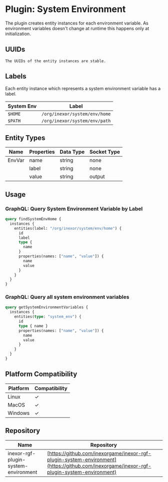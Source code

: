 # Plugin: System Environment

The plugin creates entity instances for each environment variable. As environment variables doesn't change at runtime
this happens only at initialization.

## UUIDs

```admonish info
The UUIDs of the entity instances are stable.
```

## Labels

Each entity instance which represents a system environment variable has a label.

| System Env  | Label                         |
|-------------|-------------------------------|
| `$HOME`     | `/org/inexor/system/env/home` |
| `$PATH`     | `/org/inexor/system/env/path` |

## Entity Types

| Name   | Properties | Data Type | Socket Type |
|--------|------------|-----------|-------------|
| EnvVar | name       | string    | none        |
|        | label      | string    | none        |
|        | value      | string    | output      |

## Usage

### GraphQL: Query System Environment Variable by Label

```graphql
query findSystemEnvHome {
  instances {
    entities(label: "/org/inexor/system/env/home") {
      id
      label
      type {
        name
      }
      properties(names: ["name", "value"]) {
        name
        value
      }
    }
  }
}
```

### GraphQL: Query all system environment variables

```graphql
query getSystemEnvironmentVariables {
  instances {
    entities(type: "system_env") {
      id
      type { name }
      properties(names: ["name", "value"]) {
        name
        value
      }
    }
  }
}
```

## Platform Compatibility

| Platform | Compatibility |
|----------|---------------|
| Linux    | ✓             |
| MacOS    | ✓             |
| Windows  | ✓             |

## Repository

| Name                                 | Repository                                                                                                                               |
|--------------------------------------|------------------------------------------------------------------------------------------------------------------------------------------|
| inexor-rgf-plugin-system-environment | [https://github.com/inexorgame/inexor-rgf-plugin-system-environment](https://github.com/inexorgame/inexor-rgf-plugin-system-environment) |
